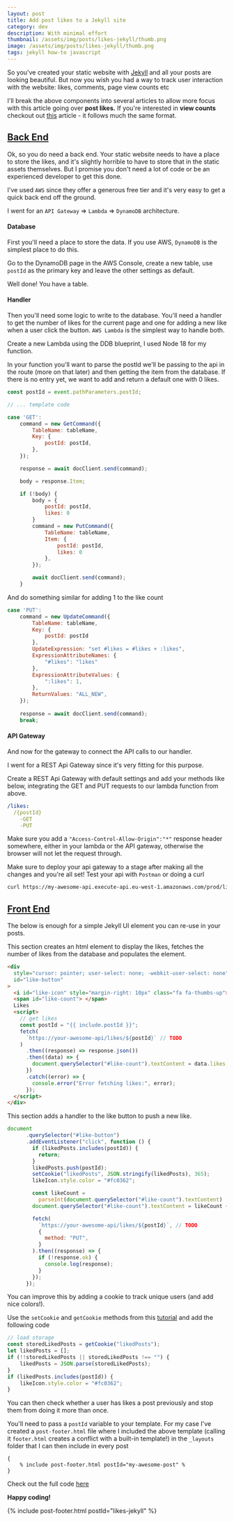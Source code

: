 ```yaml
---
layout: post
title: Add post likes to a Jekyll site
category: dev
description: With minimal effort
thumbnail: /assets/img/posts/likes-jekyll/thumb.png
image: /assets/img/posts/likes-jekyll/thumb.png
tags: jekyll how-to javascript
---
```


So you've created your static website with [Jekyll](https://jekyllrb.com/)
and all your posts are looking beautiful.
But now you wish you had a way to track user interaction with the website:
likes, comments, page view counts etc

I'll break the above components into several articles
to allow more focus with this article going over <b>post likes.</b>
If you're interested in <b>view counts</b> checkout out 
[this](/posts/view-count-jekyll) article - it follows much the same format.

## <ins>Back End</ins>

Ok, so you do need a back end. Your static website needs to have
a place to store the likes, and it's slightly horrible to have 
to store that in the static assets themselves.
But I promise you don't need a lot of code or be an experienced developer
to get this done.

I've used `AWS` since they offer a generous free tier
and it's very easy to get a quick back end off the ground.

I went for an `API Gateway` => `Lambda` => `DynamoDB` architecture.

#### Database
First you'll need a place to store the data.
If you use AWS, `DynamoDB` is the simplest place to do this.

Go to the DynamoDB page in the AWS Console, create a new table,
use `postId` as the primary key and leave the other settings as default.

Well done! You have a table.

#### Handler

Then you'll need some logic to write to the database.
You'll need a handler to get the number of likes for the current page
and one for adding a new like when a user click the button.
`AWS Lambda` is the simplest way to handle both.

Create a new Lambda using the DDB blueprint, I
used Node 18 for my function.

In your function you'll want to parse the postId
we'll be passing to the api in the route (more on that later)
and then getting the item from the database.
If there is no entry yet,
we want to add and return a default one with 0 likes.

```javascript
const postId = event.pathParameters.postId; 

// ... template code

case 'GET':
    command = new GetCommand({
        TableName: tableName,
        Key: {
            postId: postId,
        },
    });

    response = await docClient.send(command);

    body = response.Item;

    if (!body) {
        body = {
            postId: postId,
            likes: 0
        }
        command = new PutCommand({
            TableName: tableName,
            Item: {
                postId: postId,
                likes: 0
            },
        });

        await docClient.send(command);
    }

```

And do something similar for adding 1 to the like count

```javascript
case 'PUT':
    command = new UpdateCommand({
        TableName: tableName,
        Key: {
            postId: postId
        },
        UpdateExpression: "set #likes = #likes + :likes",
        ExpressionAttributeNames: {
            "#likes": "likes"
        },
        ExpressionAttributeValues: {
            ":likes": 1,
        },
        ReturnValues: "ALL_NEW",
    });
    
    response = await docClient.send(command);
    break;
```


#### API Gateway

And now for the gateway to connect the API calls to our handler.

I went for a REST Api Gateway since it's very fitting for this purpose.

Create a REST Api Gateway with default settings and add your methods
like below, integrating the GET and PUT requests to our lambda function from above.

```yaml
/likes:
  /{postId}
    -GET
    -PUT
```

Make sure you add a 
`"Access-Control-Allow-Origin":"*"`
response header somewhere, either in your lambda or the API gateway,
otherwise the browser will not let the request through.

Make sure to deploy your api gateway to a stage after making all the changes
and you're all set!
Test your api with `Postman` or doing a curl

```bash
curl https://my-awesome-api.execute-api.eu-west-1.amazonaws.com/prod/likes/1
```

## <ins>Front End</ins>

The below is enough for a simple Jekyll UI element you can re-use
in your posts.

This section creates an html element to display the likes,
fetches the number of likes from the database and populates
the element.

```html
<div
  style="cursor: pointer; user-select: none; -webkit-user-select: none"
  id="like-button"
>
  <i id="like-icon" style="margin-right: 10px" class="fa fa-thumbs-up"></i>
  <span id="like-count"> </span>
  Likes
  <script>
    // get likes
    const postId = "{{ include.postId }}";
    fetch(
      `https://your-awesome-api/likes/${postId}` // TODO
    )
      .then((response) => response.json())
      .then((data) => {
        document.querySelector("#like-count").textContent = data.likes;
      })
      .catch((error) => {
        console.error("Error fetching likes:", error);
      });
  </script>
</div>
```


This section adds a handler to the like button
to push a new like.

```javascript
document
      .querySelector("#like-button")
      .addEventListener("click", function () {
        if (likedPosts.includes(postId)) {
          return;
        }
        likedPosts.push(postId);
        setCookie("likedPosts", JSON.stringify(likedPosts), 365);
        likeIcon.style.color = "#fc0362";

        const likeCount =
          parseInt(document.querySelector("#like-count").textContent) || 0;
        document.querySelector("#like-count").textContent = likeCount + 1;

        fetch(
          `https://your-awesome-api/likes/${postId}`, // TODO
          {
            method: "PUT",
          }
        ).then((response) => {
          if (!response.ok) {
            console.log(response);
          }
        });
      });
```


You can improve this by adding a cookie to track
unique users (and add nice colors!). 

Use the `setCookie` and `getCookie` methods from this
[tutorial](https://www.w3schools.com/js/js_cookies.asp)
and add the following code

```javascript
// load storage
const storedLikedPosts = getCookie("likedPosts");
let likedPosts = [];
if (!!storedLikedPosts || storedLikedPosts !== "") {
    likedPosts = JSON.parse(storedLikedPosts);
}
if (likedPosts.includes(postId)) {
    likeIcon.style.color = "#fc0362";
}
```

You can then check whether a user has likes a post
previously and stop them from doing it more than once.

You'll need to pass a `postId` variable to your template.
For my case I've created a `post-footer.html` file where I included
the above template
(calling it `footer.html` creates a conflict with a built-in template!)
in the `_layouts` folder
that I can then include in every post 
```
{
    % include post-footer.html postId="my-awesome-post" %
}
```

Check out the full code [here](https://github.com/thejester129/andrewhollis.co.uk/blob/main/_includes/likes.html)

<b>Happy coding!</b>

{% include post-footer.html postId="likes-jekyll" %}
